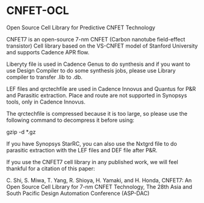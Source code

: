 # CNFET-OCL
Open Source Cell Library for Predictive CNFET Technology

CNFET7 is an open-source 7-nm CNFET (Carbon nanotube field-effect transistor) Cell library based on the VS-CNFET model of Stanford University and supports Cadence APR flow.

Liberyty file is used in Cadence Genus to do synthesis and if you want to use Design Compiler to do some synthesis jobs, please use Library compiler to transfer .lib to .db. 

LEF files and qrctechfile are used in Cadence Innovus and Quantus for P&R and Parasitic extraction.
Place and route are not supported in Synopsys tools, only in Cadence Innovus.

The qrctechfile is compressed because it is too large, so please use the following command to decompress it before using:

gzip -d *.gz

If you have Synopsys StarRC, you can also use the Nxtgrd file to do parasitic extraction with the LEF files and DEF file after P&R.

If you use the CNFET7 cell library in any published work, we will feel thankful for a citation of this paper:

C. Shi, S. Miwa, T. Yang, R. Shioya, H. Yamaki, and H. Honda, CNFET7: An Open Source Cell Library for 7-nm CNFET Technology, The 28th Asia and South Pacific Design Automation Conference (ASP-DAC) 








